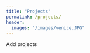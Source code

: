 ```yaml
---
title: "Projects"
permalink: /projects/
header:
  images: "/images/venice.JPG"
---
```

Add projects
